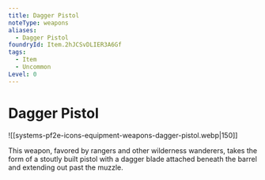 ```yaml
---
title: Dagger Pistol
noteType: weapons
aliases:
  - Dagger Pistol
foundryId: Item.2hJCSvDLIER3A6Gf
tags:
  - Item
  - Uncommon
Level: 0
---
```


# Dagger Pistol
![[systems-pf2e-icons-equipment-weapons-dagger-pistol.webp|150]]

This weapon, favored by rangers and other wilderness wanderers, takes the form of a stoutly built pistol with a dagger blade attached beneath the barrel and extending out past the muzzle.
